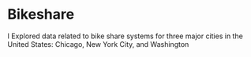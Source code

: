 # Bikeshare
I Explored data related to bike share systems for three major cities in the United States: Chicago, New York City, and Washington
